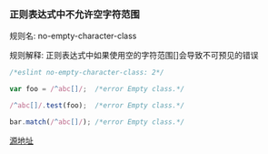 ### 正则表达式中不允许空字符范围
规则名: no-empty-character-class

规则解释: 正则表达式中如果使用空的字符范围[]会导致不可预见的错误

```js
/*eslint no-empty-character-class: 2*/

var foo = /^abc[]/;  /*error Empty class.*/

/^abc[]/.test(foo);  /*error Empty class.*/

bar.match(/^abc[]/); /*error Empty class.*/
```

[源地址](http://eslint.org/docs/rules/no-empty-character-class)
